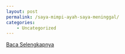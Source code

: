 ```yaml
---
layout: post
permalink: /saya-mimpi-ayah-saya-meninggal/
categories:
    - Uncategorized
---
```


[Baca Selengkapnya](/05)